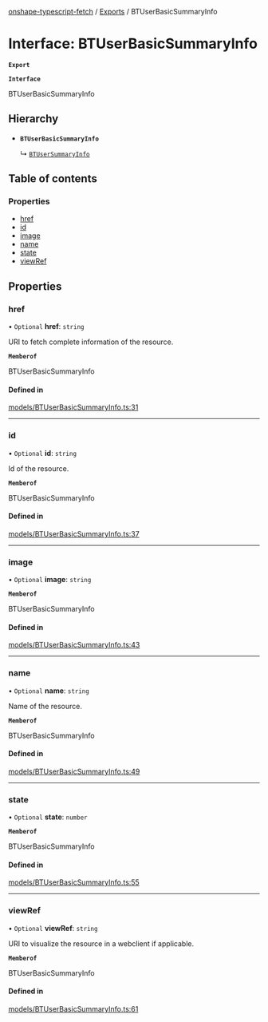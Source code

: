 [onshape-typescript-fetch](../README.md) / [Exports](../modules.md) / BTUserBasicSummaryInfo

# Interface: BTUserBasicSummaryInfo

**`Export`**

**`Interface`**

BTUserBasicSummaryInfo

## Hierarchy

- **`BTUserBasicSummaryInfo`**

  ↳ [`BTUserSummaryInfo`](BTUserSummaryInfo.md)

## Table of contents

### Properties

- [href](BTUserBasicSummaryInfo.md#href)
- [id](BTUserBasicSummaryInfo.md#id)
- [image](BTUserBasicSummaryInfo.md#image)
- [name](BTUserBasicSummaryInfo.md#name)
- [state](BTUserBasicSummaryInfo.md#state)
- [viewRef](BTUserBasicSummaryInfo.md#viewref)

## Properties

### href

• `Optional` **href**: `string`

URI to fetch complete information of the resource.

**`Memberof`**

BTUserBasicSummaryInfo

#### Defined in

[models/BTUserBasicSummaryInfo.ts:31](https://github.com/toebes/onshape-typescript-fetch/blob/3e11ae1/models/BTUserBasicSummaryInfo.ts#L31)

___

### id

• `Optional` **id**: `string`

Id of the resource.

**`Memberof`**

BTUserBasicSummaryInfo

#### Defined in

[models/BTUserBasicSummaryInfo.ts:37](https://github.com/toebes/onshape-typescript-fetch/blob/3e11ae1/models/BTUserBasicSummaryInfo.ts#L37)

___

### image

• `Optional` **image**: `string`

**`Memberof`**

BTUserBasicSummaryInfo

#### Defined in

[models/BTUserBasicSummaryInfo.ts:43](https://github.com/toebes/onshape-typescript-fetch/blob/3e11ae1/models/BTUserBasicSummaryInfo.ts#L43)

___

### name

• `Optional` **name**: `string`

Name of the resource.

**`Memberof`**

BTUserBasicSummaryInfo

#### Defined in

[models/BTUserBasicSummaryInfo.ts:49](https://github.com/toebes/onshape-typescript-fetch/blob/3e11ae1/models/BTUserBasicSummaryInfo.ts#L49)

___

### state

• `Optional` **state**: `number`

**`Memberof`**

BTUserBasicSummaryInfo

#### Defined in

[models/BTUserBasicSummaryInfo.ts:55](https://github.com/toebes/onshape-typescript-fetch/blob/3e11ae1/models/BTUserBasicSummaryInfo.ts#L55)

___

### viewRef

• `Optional` **viewRef**: `string`

URI to visualize the resource in a webclient if applicable.

**`Memberof`**

BTUserBasicSummaryInfo

#### Defined in

[models/BTUserBasicSummaryInfo.ts:61](https://github.com/toebes/onshape-typescript-fetch/blob/3e11ae1/models/BTUserBasicSummaryInfo.ts#L61)
